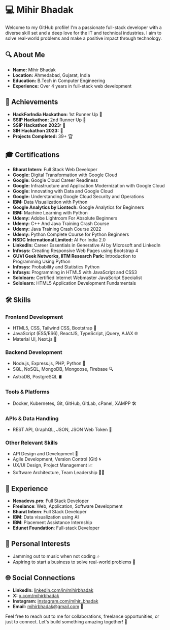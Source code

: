 # 💻 Mihir Bhadak

Welcome to my GitHub profile! I'm a passionate full-stack developer with a diverse skill set and a deep love for the IT and technical industries. I aim to solve real-world problems and make a positive impact through technology.

## 🔍 About Me

- **Name:** Mihir Bhadak
- **Location:** Ahmedabad, Gujarat, India
- **Education:** B.Tech in Computer Engineering
- **Experience:** Over 4 years in full-stack web development

## 🌟 Achievements

- **HackForIndia Hackathon:** 1st Runner Up 🥈
- **SSIP Hackathon:** 2nd Runner Up 🥉
- **SSIP Hackathon 2023:** 🏅
- **SIH Hackathon 2023:** 🏅
- **Projects Completed:** 39+ 🏆

## 🎓 Certifications

- **Bharat Intern:** Full Stack Web Developer
- **Google:** Digital Transformation with Google Cloud
- **Google:** Google Cloud Career Readiness
- **Google:** Infrastructure and Application Modernization with Google Cloud
- **Google:** Innovating with Data and Google Cloud
- **Google:** Understanding Google Cloud Security and Operations
- **IBM:** Data Visualization with Python
- **Google Analytics by Liontech:** Google Analytics for Beginners
- **IBM:** Machine Learning with Python
- **Udemy:** Adobe Lightroom For Absolute Beginners
- **Udemy:** C++ And Java Training Crash Course
- **Udemy:** Java Training Crash Course 2022
- **Udemy:** Python Complete Course for Python Beginners
- **NSDC International Limited:** AI For India 2.0
- **LinkedIn:** Career Essentials in Generative AI by Microsoft and LinkedIn
- **Infosys:** Creating Responsive Web Pages using Bootstrap 4
- **GUVI Geek Networks, IITM Research Park:** Introduction to Programming Using Python
- **Infosys:** Probability and Statistics Python
- **Infosys:** Programming in HTML5 with JavaScript and CSS3
- **Sololearn:** Certified Internet Webmaster JavaScript Specialist
- **Sololearn:** HTML5 Application Development Fundamentals

## 🛠️ Skills

### Frontend Development
- HTML5, CSS, Tailwind CSS, Bootstrap 🎨
- JavaScript (ES5/ES6), ReactJS, TypeScript, jQuery, AJAX 🌐
- Material UI, Next.js 🚀

### Backend Development
- Node.js, Express.js, PHP, Python 🐍
- SQL, NoSQL, MongoDB, Mongoose, Firebase 🔍
- AstraDB, PostgreSQL 🛢️

### Tools & Platforms
- Docker, Kubernetes, Git, GitHub, GitLab, cPanel, XAMPP 🛠️

### APIs & Data Handling
- REST API, GraphQL, JSON, JSON Web Token 🔗

### Other Relevant Skills
- API Design and Development 📡
- Agile Development, Version Control (Git) 🌀
- UX/UI Design, Project Management 📈
- Software Architecture, Team Leadership 👨‍💼

## 🚀 Experience

- **Nexadevs.pro**:  Full Stack Developer
- **Freelance**:  Web, Application, Software Development
- **Bharat Intern**: Full Stack Developer
- **IBM**: Data visualization using AI
- **IBM**: Placement Assistance Internship
- **Edunet Foundation**: Full-stack Developer


## 🎤 Personal Interests

- Jamming out to music when not coding 🎶
- Aspiring to start a business to solve real-world problems 🏢

## 🌐 Social Connections

- **LinkedIn:** [linkedin.com/in/mihirbhadak](https://linkedin.com/in/mihirbhadak)
- **X:** [x.com/mihirbhadak](https://twitter.com/mihirbhadak)
- **Instagram:** [instagram.com/mihir_bhadak](https://www.instagram.com/mihir_bhadak/)
- **Email:** mihirbhadak@gmail.com 📧

Feel free to reach out to me for collaborations, freelance opportunities, or just to connect. Let's build something amazing together! 🌟
